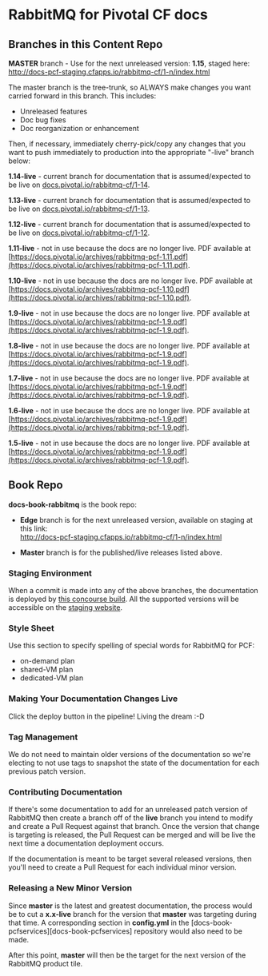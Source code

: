 # RabbitMQ for Pivotal CF docs

## Branches in this Content Repo

**MASTER** branch - Use for the next unreleased version: **1.15**, staged here: http://docs-pcf-staging.cfapps.io/rabbitmq-cf/1-n/index.html

The master branch is the tree-trunk, so ALWAYS make changes you want carried forward in this branch. This includes:

* Unreleased features
* Doc bug fixes
* Doc reorganization or enhancement

Then, if necessary, immediately cherry-pick/copy any changes that you want to push immediately to production into the appropriate "-live" branch below:

**1.14-live** - current branch for documentation that is assumed/expected to be live on [docs.pivotal.io/rabbitmq-cf/1-14](http://docs.pivotal.io/rabbitmq-cf/1-14/).

**1.13-live** - current branch for documentation that is assumed/expected to be live on [docs.pivotal.io/rabbitmq-cf/1-13](http://docs.pivotal.io/rabbitmq-cf/1-13/).

**1.12-live** - current branch for documentation that is assumed/expected to be live on [docs.pivotal.io/rabbitmq-cf/1-12](http://docs.pivotal.io/rabbitmq-cf/1-12/).

**1.11-live** - not in use because the docs are no longer live. PDF available at [https://docs.pivotal.io/archives/rabbitmq-pcf-1.11.pdf](https://docs.pivotal.io/archives/rabbitmq-pcf-1.11.pdf).

**1.10-live** - not in use because the docs are no longer live. PDF available at [https://docs.pivotal.io/archives/rabbitmq-pcf-1.10.pdf](https://docs.pivotal.io/archives/rabbitmq-pcf-1.10.pdf).

**1.9-live** - not in use because the docs are no longer live. PDF available at [https://docs.pivotal.io/archives/rabbitmq-pcf-1.9.pdf](https://docs.pivotal.io/archives/rabbitmq-pcf-1.9.pdf).

**1.8-live** - not in use because the docs are no longer live. PDF available at [https://docs.pivotal.io/archives/rabbitmq-pcf-1.9.pdf](https://docs.pivotal.io/archives/rabbitmq-pcf-1.9.pdf).

**1.7-live** - not in use because the docs are no longer live. PDF available at [https://docs.pivotal.io/archives/rabbitmq-pcf-1.9.pdf](https://docs.pivotal.io/archives/rabbitmq-pcf-1.9.pdf).

**1.6-live** - not in use because the docs are no longer live. PDF available at [https://docs.pivotal.io/archives/rabbitmq-pcf-1.9.pdf](https://docs.pivotal.io/archives/rabbitmq-pcf-1.9.pdf).

**1.5-live** - not in use because the docs are no longer live. PDF available at [https://docs.pivotal.io/archives/rabbitmq-pcf-1.9.pdf](https://docs.pivotal.io/archives/rabbitmq-pcf-1.9.pdf).

[docs-book-rabbitmq]: https://github.com/pivotal-cf/docs-book-rabbitmq/blob/master/config.yml


## Book Repo

**docs-book-rabbitmq** is the book repo:

* **Edge** branch is for the next unreleased version, available on staging at this link:<br>
http://docs-pcf-staging.cfapps.io/rabbitmq-cf/1-n/index.html

* **Master** branch is for the published/live releases listed above.


### Staging Environment

When a commit is made into any of the above branches, the documentation is deployed by [this concourse build][docs-staging-deploy]. All the supported
versions will be accessible on the [staging website][docs-staging].

[docs-staging-deploy]: https://wings.concourse.ci/teams/cf-docs/pipelines/cf-services?groups=rabbitmq
[docs-staging]:        http://docs-pcf-staging.cfapps.io/rabbitmq-cf/

### Style Sheet

Use this section to specify spelling of special words for RabbitMQ for PCF:

+ on-demand plan
+ shared-VM plan
+ dedicated-VM plan

### Making Your Documentation Changes Live

Click the deploy button in the pipeline! Living the dream :-D

### Tag Management

We do not need to maintain older versions of the documentation so we're electing to not use tags to snapshot the state of the documentation for each previous patch version.

### Contributing Documentation

If there's some documentation to add for an unreleased patch version of RabbitMQ then create a branch off of the **live** branch you intend to modify and create a Pull Request against that branch. Once the version that change is targeting is released, the Pull Request can be merged and will be live the next time a documentation deployment occurs.

If the documentation is meant to be target several released versions, then you'll need to create a Pull Request for each individual minor version.

### Releasing a New Minor Version

Since **master** is the latest and greatest documentation, the process would be to cut a **x.x-live** branch for the version that **master** was targeting during that time. A corresponding section in **config.yml** in the [docs-book-pcfservices][docs-book-pcfservices] repository would also need to be made.

After this point, **master** will then be the target for the next version of the RabbitMQ product tile.

